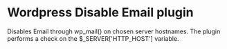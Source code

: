 Wordpress Disable Email plugin
===============================

Disables Email through wp_mail() on  chosen server hostnames. The plugin performs a check on the $_SERVER['HTTP_HOST'] variable.